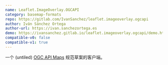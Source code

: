 ```yaml
---
name: Leaflet.ImageOverlay.OGCAPI
category: basemap-formats
repo: https://gitlab.com/IvanSanchez/leaflet.imageoverlay.ogcapi
author: Iván Sánchez Ortega
author-url: https://ivan.sanchezortega.es
demo: https://ivansanchez.gitlab.io/leaflet.imageoverlay.ogcapi/demo.html
compatible-v0: false
compatible-v1: true
---
```


一个 (untiled) [OGC API Maps](https://ogcapi.ogc.org/maps/) 规范草案的客户端。
